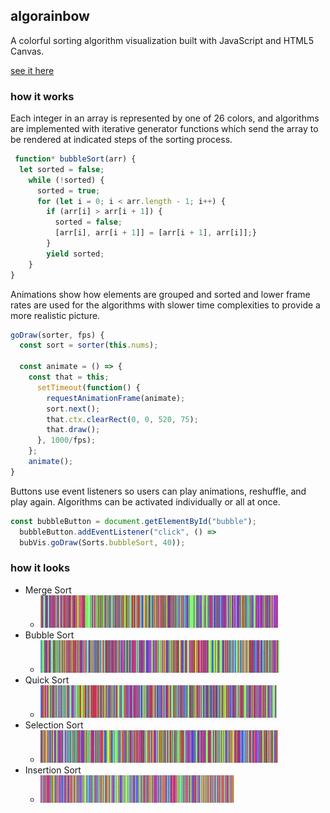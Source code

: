 ## algorainbow

A colorful sorting algorithm visualization built with JavaScript and HTML5 Canvas.

[see it here](http://kerinhayes.com/algorainbow)

### how it works

Each integer in an array is represented by one of 26 colors, and algorithms are implemented with iterative generator functions which send the array to be rendered at indicated steps of the sorting process.


```JavaScript
 function* bubbleSort(arr) {
  let sorted = false;
    while (!sorted) {
      sorted = true;
      for (let i = 0; i < arr.length - 1; i++) {
        if (arr[i] > arr[i + 1]) {
          sorted = false;
          [arr[i], arr[i + 1]] = [arr[i + 1], arr[i]];}
        }
        yield sorted;
    }
}
```

Animations show how elements are grouped and sorted and lower frame rates are used for the algorithms with slower time complexities to provide a more realistic picture.

```JavaScript
goDraw(sorter, fps) {
  const sort = sorter(this.nums);

  const animate = () => {
    const that = this;
      setTimeout(function() {
        requestAnimationFrame(animate);
        sort.next();
        that.ctx.clearRect(0, 0, 520, 75);
        that.draw();
      }, 1000/fps);
    };
    animate();
}
```

Buttons use event listeners so users can play animations, reshuffle, and play again.  Algorithms can be activated individually or all at once.

```JavaScript
const bubbleButton = document.getElementById("bubble");
  bubbleButton.addEventListener("click", () =>
  bubVis.goDraw(Sorts.bubbleSort, 40));
```

### how it looks

* Merge Sort
  * ![merge](https://github.com/kerinhayes/algorainbow/blob/master/images/merge-gif.gif)
* Bubble Sort
  * ![bubble](https://github.com/kerinhayes/algorainbow/blob/master/images/bubble-gif.gif)
* Quick Sort
  * ![quick](https://github.com/kerinhayes/algorainbow/blob/master/images/quick-gif.gif)
* Selection Sort
  * ![select](https://github.com/kerinhayes/algorainbow/blob/master/images/selection-gif.gif)
* Insertion Sort
  * ![insert](https://github.com/kerinhayes/algorainbow/blob/master/images/insertion-gif.gif)
